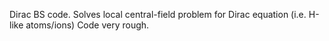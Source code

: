 Dirac BS code.
Solves local central-field problem for Dirac equation
(i.e. H-like atoms/ions)
Code very rough.
